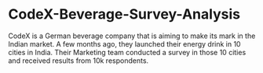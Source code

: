 # CodeX-Beverage-Survey-Analysis
CodeX is a German beverage company that is aiming to make its mark in the Indian market. A few months ago, they launched their energy drink in 10 cities in India.  Their Marketing team conducted a survey in those 10 cities and received results from 10k respondents. 
